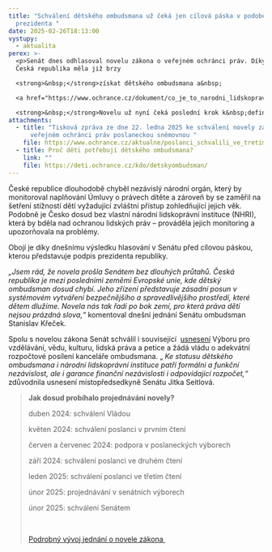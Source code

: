 ```yaml
---
title: "Schválení dětského ombudsmana už čeká jen cílová páska v podobě podpisu
  prezidenta "
date: 2025-02-26T18:13:00
vystupy:
  - aktualita
perex: >-
  <p>Senát dnes odhlasoval novelu zákona o veřejném ochránci práv. Díky ní by
  Česká republika měla již brzy

  <strong>&nbsp;</strong>získat dětského ombudsmana a&nbsp;

  <a href="https://www.ochrance.cz/dokument/co_je_to_narodni_lidskopravni_instituce_a_proc_ji_v_cesku_potrebujeme/">národní lidskoprávní instituci (NHRI)</a>.

  <strong>&nbsp;</strong>Novelu už nyní čeká poslední krok k&nbsp;definitivnímu schválení, a tím je podpis prezidenta. Pokud se tak stane, zákon nabude účinnosti 1. července 2025.</p>
attachments:
  - title: "Tisková zpráva ze dne 22. ledna 2025 ke schválení novely zákona o
      veřejném ochránci práv poslaneckou sněmovnou "
    file: https://www.ochrance.cz/aktualne/poslanci_schvalili_ve_tretim_cteni_zrizeni_detskeho_ombudsmana/
  - title: Proč děti potřebují dětského ombudsmana?
    link: ""
    file: https://deti.ochrance.cz/kdo/detskyombudsman/
---
```

<p>České republice dlouhodobě chyběl nezávislý národní orgán, který by monitoroval naplňování Úmluvy o právech dítěte a zároveň by se zaměřil na šetření stížností dětí vyžadující zvláštní přístup zohledňující jejich věk. Podobně je Česko dosud bez vlastní národní lidskoprávní instituce (NHRI), která by bděla nad ochranou lidských práv – prováděla jejich monitoring a upozorňovala na problémy.&nbsp;</p>
<p>Obojí je díky dnešnímu výsledku hlasování v&nbsp;Senátu před cílovou páskou, kterou představuje podpis prezidenta republiky.&nbsp;</p>
<p>
<i>„Jsem rád, že novela prošla Senátem bez dlouhých průtahů. Česká republika je mezi posledními zeměmi Evropské unie, kde dětský ombudsman dosud chybí. Jeho zřízení představuje zásadní posun v systémovém vytváření bezpečnějšího a spravedlivějšího prostředí, které dětem dlužíme. Novela nás tak řadí po bok zemí, pro která práva dětí nejsou prázdná slova,“</i> komentoval dnešní jednání Senátu ombudsman Stanislav Křeček.</p>
<p>Spolu s&nbsp;novelou zákona Senát schválil i související&nbsp;
<a href="https://www.senat.cz/xqw/webdav/pssenat/original/114784/96315">usnesení</a> Výboru pro vzdělávání, vědu, kulturu, lidská práva a petice a žádá vládu o adekvátní rozpočtové posílení kanceláře ombudsmana. „
<i>Ke statusu dětského ombudsmana i národní lidskoprávní instituce patří formální a funkční nezávislost, ale i garance finanční nezávislosti i odpovídající rozpočet,“</i> zdůvodnila usnesení místopředsedkyně Senátu Jitka Seitlová.</p>
<blockquote>
<p>
<strong>Jak dosud probíhalo projednávání novely?</strong></p>
<p>duben 2024: schválení Vládou</p>
<p>květen 2024: schválení poslanci v prvním čtení</p>
<p>červen a červenec 2024: podpora v poslaneckých výborech</p>
<p>září 2024: schválení poslanci ve druhém čtení</p>
<p>leden 2025: schválení poslanci ve třetím čtení</p>
<p>únor 2025: projednávání v&nbsp;senátních výborech</p>
<p>únor 2025: schválení Senátem</p>
<p>&nbsp;</p>
<p>
<a href="https://www.psp.cz/sqw/historie.sqw?o=9&amp;t=688&amp;snzp=1">Podrobný vývoj jednání o novele zákona&nbsp;</a>&nbsp;</p></blockquote>
